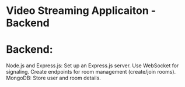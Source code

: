 # Video Streaming Applicaiton - Backend

# Backend:
Node.js and Express.js:
Set up an Express.js server.
Use WebSocket for signaling.
Create endpoints for room management (create/join rooms).
MongoDB: Store user and room details.
